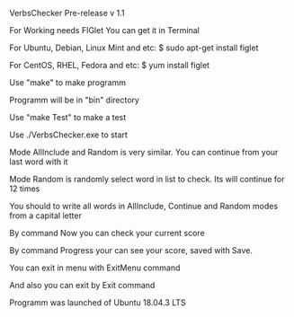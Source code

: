 VerbsChecker Pre-release v 1.1

For Working needs FIGlet
You can get it in Terminal

For Ubuntu, Debian, Linux Mint and etc:
$ sudo apt-get install figlet

For CentOS, RHEL, Fedora and etc:
$ yum install figlet

Use "make" to make programm

Programm will be in "bin" directory

Use "make Test" to make a test

Use ./VerbsChecker.exe to start

Mode AllInclude and Random is very similar. You can continue from your last word with it

Mode Random is randomly select word in list to check. Its will continue for 12 times

You should to write all words in AllInclude, Continue and Random modes from a capital letter

By command Now you can check your current score

By command Progress your can see your score, saved with Save.

You can exit in menu with ExitMenu command

And also you can exit by Exit command

Programm was launched of Ubuntu 18.04.3 LTS
